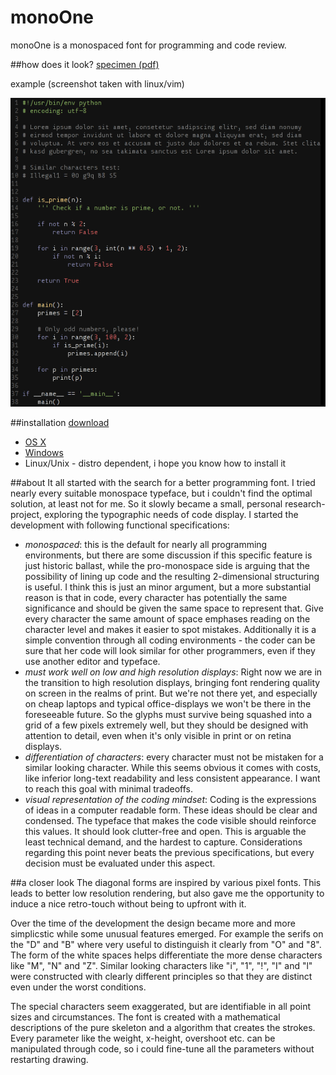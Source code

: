 monoOne
=======

monoOne is a monospaced font for programming and code review. 

##how does it look?
[specimen (pdf)](specimen/monoOneSpecimen.pdf)

example (screenshot taken with linux/vim)

![screenshot vim](specimen/monoOneVimScreenshot.png)

##installation
[download](monoOne.otf)
* [OS X](http://support.apple.com/kb/HT2509)
* [Windows](http://windows.microsoft.com/en-us/windows-vista/install-or-uninstall-fonts)
* Linux/Unix - distro dependent, i hope you know how to install it

##about
It all started with the search for a better programming font. I tried nearly every suitable monospace typeface, but i couldn't find the optimal solution, at least not for me. So it slowly became a small, personal research-project, exploring the typographic needs of code display. I started the development with following functional specifications:

* _monospaced_: this is the default for nearly all programming environments, but there are some discussion if this specific feature is just historic ballast, while the pro-monospace side is arguing that the possibility of lining up code and the resulting 2-dimensional structuring is useful. I think this is just an minor argument, but a more substantial reason is that in code, every character has potentially the same significance and should be given the same space to represent that. Give every character the same amount of space emphases reading on the character level and makes it easier to spot mistakes. Additionally it is a simple convention through all coding environments - the coder can be sure that her code will look similar for other programmers, even if they use another editor and typeface. 
* _must work well on low and high resolution displays_: Right now we are in the transition to high resolution displays, bringing font rendering quality on screen in the realms of print. But we're not there yet, and especially on cheap laptops and typical office-displays we won't be there in the foreseeable future. So the glyphs must survive being squashed into a grid of a few pixels extremely well, but they should be designed with attention to detail, even when it's only visible in print or on retina displays. 
* _differentiation of characters_: every character must not be mistaken for a similar looking character. While this seems obvious it comes with costs, like inferior long-text readability and less consistent appearance. I want to reach this goal with minimal tradeoffs. 
* _visual representation of the coding mindset_: Coding is the expressions of ideas in a computer readable form. These ideas should be clear and condensed. The typeface that makes the code visible should reinforce this values. It should look clutter-free and open.
This is arguable the least technical demand, and the hardest to capture. Considerations regarding this point never beats the previous specifications, but every decision must be evaluated under this aspect. 

##a closer look
The diagonal forms are inspired by various pixel fonts. This leads to better low resolution rendering, but also gave me the opportunity to induce a nice retro-touch without being to upfront with it. 

Over the time of the development the design became more and more simplicstic while some unusual features emerged. For example the serifs on the "D" and "B" where very useful to distinguish it clearly from "O" and "8". The form of the white spaces helps differentiate the more dense characters like "M", "N" and "Z". Similar looking characters like "i", "1", "!", "I" and "l" were constructed with clearly different principles so that they are distinct even under the worst conditions. 

The special characters seem exaggerated, but are identifiable in all point sizes and circumstances. 
The font is created with a mathematical descriptions of the pure skeleton and a algorithm that creates the strokes. Every parameter like the weight, x-height, overshoot etc. can be manipulated through code, so i could fine-tune all the parameters without restarting drawing. 
